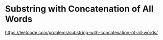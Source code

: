 # Substring with Concatenation of All Words

https://leetcode.com/problems/substring-with-concatenation-of-all-words/

